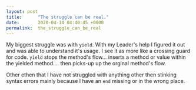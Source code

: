 ```yaml
---
layout: post
title:      "The struggle can be real."
date:       2020-04-14 04:40:45 +0000
permalink:  the_struggle_can_be_real
---
```



My biggest struggle was with `yield`. With my Leader's help I figured it out and was able to understand it's usage. 
I see it as more like a crossing guard for code. `yield` stops the method's flow... inserts a method or value within the yielded method.... then picks-up up the orginal method's flow. 

Other ethen that I have not struggled with anything other then stinking syntax errors mainly because I have an `end` missing or in the wrong place. 
